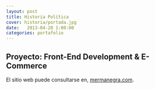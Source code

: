 ```yaml
---
layout: post
title: Historia Política
cover: historia/portada.jpg
date:   2013-04-20 1:00:00
categories: portafolio
---
```


## Proyecto: Front-End Development & E-Commerce

El sitio web puede consultarse en, [mermanegra.com](http://mermanegra.com).

